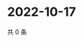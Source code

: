 # 2022-10-17

共 0 条

<!-- BEGIN WEIBO -->
<!-- 最后更新时间 Mon Oct 17 2022 00:25:50 GMT+0800 (China Standard Time) -->

<!-- END WEIBO -->
